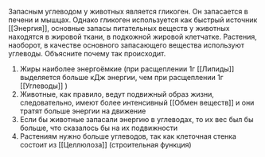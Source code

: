 Запасным углеводом у животных является гликоген. Он запасается в печени и мышцах. Однако гликоген используется как быстрый источник [[Энергия]], основные запасы питательных веществ у животных находятся в жировой ткани, в подкожной жировой клетчатке. Растения, наоборот, в качестве основного запасающего вещества используют углеводы. Объясните почему так происходит. 
1. Жиры наиболее энергоёмкие (при расщеплении 1г [[Липиды]] выделяется больше кДж энергии, чем при расщеплении 1г [[Углеводы]] )
2. Животные, как правило, ведут подвижный образ жизни, следовательно, имеют более интенсивный [[Обмен веществ]]  и они тратят больше энергии на движение
3. Если бы животные запасали энергию в углеводах, то их вес был бы больше, что сказалось бы на их подвижности
4. Растениям нужно больше углеводов, так как клеточная стенка состоит из [[Целлюлоза]] (строительная функция)